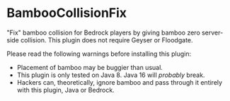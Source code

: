 # BambooCollisionFix
"Fix" bamboo collision for Bedrock players by giving bamboo zero server-side collision. This plugin does not require Geyser or Floodgate.

Please read the following warnings before installing this plugin:
- Placement of bamboo may be buggier than usual.
- This plugin is only tested on Java 8. Java 16 will *probably* break.
- Hackers can, theoretically, ignore bamboo and pass through it entirely with this plugin, Java or Bedrock.
